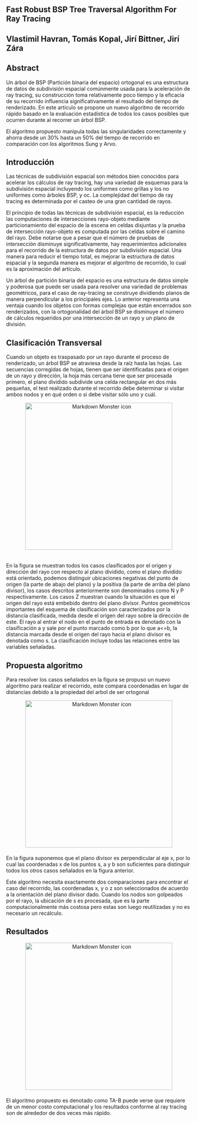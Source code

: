 ## Fast Robust BSP Tree  Traversal Algorithm For Ray Tracing
## Vlastimil Havran, Tomás Kopal, Jirí Bittner, Jirí Zára 

## Abstract 
Un árbol de BSP (Partición binaria del espacio) ortogonal es una estructura de datos de subdivisión espacial comúnmente usada para la aceleración de ray tracing, su construcción toma relativamente poco tiempo y la eficacia de su recorrido influencia significativamente el resultado del tiempo de renderizado. En este artículo se propone un nuevo algoritmo de recorrido rápido basado en la evaluación estadística de todos los casos posibles que ocurren durante al recorrer un árbol BSP. 

El algoritmo propuesto manipula todas las singularidades correctamente y ahorra desde un 30% hasta un 50% del tiempo de recorrido en comparación con los algoritmos Sung y Arvo. 

## Introducción
Las técnicas de subdivisión espacial son métodos bien conocidos para acelerar los cálculos de ray tracing, hay una variedad de esquemas para la subdivisión espacial incluyendo los uniformes como grillas y los no uniformes como árboles BSP, y oc. La complejidad del tiempo de ray tracing es determinada por el casteo de una gran cantidad de rayos. 

El principio de todas las técnicas de subdivisión espacial, es la reducción las computaciones de intersecciones rayo-objeto mediante particionamiento del espacio de la escena en celdas disjuntas y la prueba de intersección rayo-objeto es computada por las celdas sobre el camino del rayo. 
Debe notarse que a pesar que el número de pruebas de intersección disminuye significativamente, hay requerimientos adicionales para el recorrido de la estructura de datos por subdivisión espacial. Una manera para reducir el tiempo total, es mejorar la estructura de datos espacial y la segunda manera es mejorar el algoritmo de recorrido, lo cual es la aproximación del artículo. 

Un árbol de partición binaria del espacio es una estructura de datos simple y poderosa que puede ser usada para resolver una variedad de problemas geométricos, para el caso de ray-tracing se construye dividiendo planos de manera perpendicular a los principales ejes. Lo anterior representa una ventaja cuando los objetos con formas complejas que están encerrados son renderizados, con la ortogonalidad del árbol BSP se disminuye el número de cálculos requeridos por una intersección de un rayo y un plano de división. 

## Clasificación Transversal

Cuando un objeto es traspasado por un rayo durante el proceso de renderizado, un árbol BSP se atraviesa desde la raíz hasta las hojas. Las secuencias corregidas de hojas, tienen que ser identificadas para el origen de un rayo y dirección, la hoja más cercana tiene que ser procesada primero, el plano dividido subdivide una celda rectangular en dos más pequeñas, el test realizado durante el recorrido debe determinar si visitar ambos nodos y en qué orden o si debe visitar sólo uno y cuál.

<div style="text-align:center">
<img src="https://i.gyazo.com/9bd87a654c4c938050badd5942a292cc.png"
     alt="Markdown Monster icon"
     style="width: 400px;margin-bottom: 20px"
     />
</div>

En la figura se muestran todos los casos clasificados por el origen y dirección del rayo con respecto al plano dividido, como el plano dividido está orientado, podemos distinguir ubicaciones negativas del punto de origen (la parte de abajo del plano) y la positiva (la parte de arriba del plano divisor), los casos descritos anteriormente son denominados como N y P respectivamente. Los casos Z muestran cuando la situación es que el origen del rayo está embebido dentro del plano divisor. Puntos geométricos importantes del esquema de clasificación son caracterizados por la distancia clasificada, medida desde el origen del rayo sobre la dirección de este. El rayo al entrar el nodo en el punto de entrada es denotado con la clasificación a y sale por el punto marcado como b por lo que a<=b, la distancia marcada desde el origen del rayo hacia el plano divisor es denotada como s. La clasificación incluye todas las relaciones entre las variables señaladas. 

## Propuesta algoritmo 
Para resolver los casos señalados en la figura se propuso un nuevo algoritmo para realizar el recorrido, este compara coordenadas en lugar de distancias debido a la propiedad del arbol de ser ortogonal 

<div style="text-align:center">
<img src="https://i.gyazo.com/47fc74ed97ebfaf903568c7ed9a148e0.png"
     alt="Markdown Monster icon"
     style="width: 400px;margin-bottom: 20px"
     />
</div>
En la figura suponemos que el plano divisor es perpendicular al eje x, por lo cual las coordenadas x de los puntos s, a y b son suficientes para distinguir todos los otros casos señalados en la figura anterior. 

Este algoritmo necesita exactamente dos comparaciones para encontrar el caso del recorrido, las coordenadas x, y o z son seleccionados de acuerdo a la orientación del plano divisor dado. Cuando los nodos son golpeados por el rayo, la ubicación de s es procesada, que es la parte computacionalmente más costosa pero estas son luego reutilizadas y no es necesario un recálculo. 

## Resultados
<div style="text-align:center">
<img src="https://i.gyazo.com/585c1a1270f10083b1599a374e8a1181.png"
     alt="Markdown Monster icon"
     style="width: 400px;margin-bottom: 20px"
     />
</div>
El algoritmo propuesto es denotado como TA-B puede verse que requiere de un menor costo computacional y los resultados conforme al ray tracing son de alrededor de dos veces más rápido.